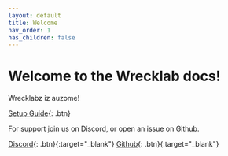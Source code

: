 ```yaml
---
layout: default
title: Welcome
nav_order: 1
has_children: false
---
```


# Welcome to the Wrecklab docs!

Wrecklabz iz auzome!

[Setup Guide](/setup){: .btn} 

For support join us on Discord, or open an issue on Github.

[Discord](https://discord.gg){: .btn}{:target="_blank"}
[Github](https://github.com/wreck-lab){: .btn}{:target="_blank"}
